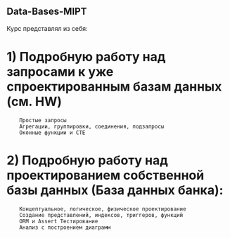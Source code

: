 ## Data-Bases-MIPT

Курс представлял из себя:

#    1) Подробную работу над запросами к уже спроектированным базам данных (см. HW)
        Простые запросы
        Агрегации, группировки, соединения, подзапросы
        Оконные функции и CTE
        
#    2) Подробную работу над проектированием собственной базы данных (База данных банка):
        Концептуальное, логическое, физическое проектирование
        Создание представлений, индексов, триггеров, функций
        ORM и Assert Тестирование
        Анализ с построением диаграмм

